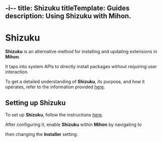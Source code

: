 -i--
title: Shizuku
titleTemplate: Guides
description: Using Shizuku with Mihon.
---

# Shizuku
**Shizuku** is an alternative method for installing and updating extensions in **Mihon**.

It taps into system APIs to directly install packages without requiring user interaction.

To get a detailed understanding of **Shizuku**, its purpose, and how it operates, refer to the information provided [here](https://shizuku.rikka.app/introduction/).

## Setting up Shizuku
To set up **Shizuku**, follow the instructions [here](https://shizuku.rikka.app/guide/setup/).

After configuring it, enable **Shizuku** within **Mihon** by navigating to <nav to="advanced"> then changing the **Installer** setting.
